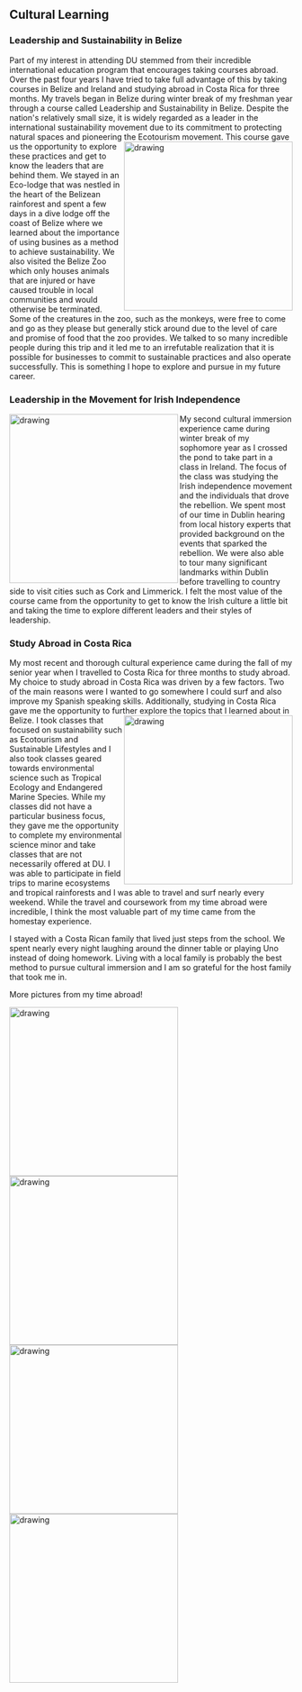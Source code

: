 ## Cultural Learning
### Leadership and Sustainability in Belize 
Part of my interest in attending DU stemmed from their incredible international education program that encourages taking courses abroad. Over the past four years I have tried to take full advantage of this by taking courses in Belize and Ireland and studying abroad in Costa Rica for three months. My travels began in Belize during winter break of my freshman year through a course called Leadership and Sustainability in Belize. Despite the nation's relatively small size, it is widely regarded as a leader in the international sustainability movement due to its commitment to protecting natural spaces and pioneering the Ecotourism movement. <img align = "right" src = "https://user-images.githubusercontent.com/98546888/160854860-5e44680e-684b-4ab0-84d3-135b213bbedf.jpeg" alt = "drawing" width = "300"/> This course gave us the opportunity to explore these practices and get to know the leaders that are behind them. We stayed in an Eco-lodge that was nestled in the heart of the Belizean rainforest and spent a few days in a dive lodge off the coast of Belize where we learned about the importance of using busines as a method to achieve sustainability. We also visited the Belize Zoo which only houses animals that are injured or have caused trouble in local communities and would otherwise be terminated. Some of the creatures in the zoo, such as the monkeys, were free to come and go as they please but generally stick around due to the level of care and promise of food that the zoo provides. We talked to so many incredible people during this trip and it led me to an irrefutable realization that it is possible for businesses to commit to sustainable practices and also operate successfully. This is something I hope to explore and pursue in my future career.

### Leadership in the Movement for Irish Independence
<img align = "left" src = "https://user-images.githubusercontent.com/98546888/160854921-c3a1d1ab-7117-4583-aaa8-a1b9916f49bf.jpeg" alt = "drawing" width = "300"/> My second cultural immersion experience came during winter break of my sophomore year as I crossed the pond to take part in a class in Ireland. The focus of the class was studying the Irish independence movement and the individuals that drove the rebellion. We spent most of our time in Dublin hearing from local history experts that provided background on the events that sparked the rebellion. We were also able to tour many significant landmarks within Dublin before travelling to country side to visit cities such as Cork and Limmerick. I felt the most value of the course came from the opportunity to get to know the Irish culture a little bit and taking the time to explore different leaders and their styles of leadership. 


### Study Abroad in Costa Rica
My most recent and thorough cultural experience came during the fall of my senior year when I travelled to Costa Rica for three months to study abroad. My choice to study abroad in Costa Rica was driven by a few factors. Two of the main reasons were I wanted to go somewhere I could surf and also improve my Spanish speaking skills. Additionally, studying in Costa Rica gave me the opportunity to further explore the topics that I learned about in Belize. <img align = "right" src = "https://user-images.githubusercontent.com/98546888/160854932-431b1dd4-f196-45b3-8829-a07480715417.jpeg" alt = "drawing" width = "300"/>  I took classes that focused on sustainability such as Ecotourism and Sustainable Lifestyles and I also took classes geared towards environmental science such as Tropical Ecology and Endangered Marine Species. While my classes did not have a particular business focus, they gave me the opportunity to complete my environmental science minor and take classes that are not necessarily offered at DU. I was able to participate in field trips to marine ecosystems and tropical rainforests and I was able to travel and surf nearly every weekend. While the travel and coursework from my time abroad were incredible, I think the most valuable part of my time came from the homestay experience.

I stayed with a Costa Rican family that lived just steps from the school. We spent nearly every night laughing around the dinner table or playing Uno instead of doing homework. Living with a local family is probably the best method to pursue cultural immersion and I am so grateful for the host family that took me in. 

More pictures from my time abroad! 

<img src = "https://user-images.githubusercontent.com/98546888/162658777-b41a700e-a717-421f-971c-9a36d92f83bf.JPG" alt = "drawing" width = "300"/> 
<img src = "https://user-images.githubusercontent.com/98546888/162658803-82353237-505c-4609-bfd8-6460a2adca48.JPG" alt = "drawing" width = "300"/> 
<img src = "https://user-images.githubusercontent.com/98546888/162658823-e153a804-a667-4308-9691-b4ab5318ddfd.JPG" alt = "drawing" width = "300"/> 
<img src = "https://user-images.githubusercontent.com/98546888/162658841-560fd0ea-d109-408f-a5ab-8fe65fb36e9d.JPG" alt = "drawing" width = "300"/> 


